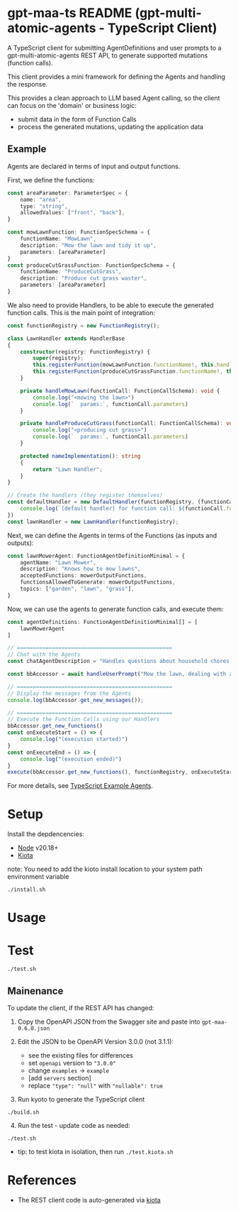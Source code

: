 # gpt-maa-ts README (gpt-multi-atomic-agents - TypeScript Client)

A TypeScript client for submitting AgentDefinitions and user prompts to a gpt-multi-atomic-agents REST API, to generate supported mutations (function calls).

This client provides a mini framework for defining the Agents and handling the response.

This provides a clean approach to LLM based Agent calling, so the client can focus on the 'domain' or business logic:

- submit data in the form of Function Calls
- process the generated mutations, updating the application data

## Example

Agents are declared in terms of input and output functions.

First, we define the functions:

```TypeScript
const areaParameter: ParameterSpec = {
    name: "area",
    type: "string",
    allowedValues: ["front", "back"],
}

const mowLawnFunction: FunctionSpecSchema = {
    functionName: "MowLawn",
    description: "Mow the lawn and tidy it up",
    parameters: [areaParameter]
}
const produceCutGrassFunction: FunctionSpecSchema = {
    functionName: "ProduceCutGrass",
    description: "Produce cut grass waster",
    parameters: [areaParameter]
}
```

We also need to provide Handlers, to be able to execute the generated function calls. This is the main point of integration:

```TypeScript
const functionRegistry = new FunctionRegistry();

class LawnHandler extends HandlerBase
{
    constructor(registry: FunctionRegistry) {
        super(registry);
        this.registerFunction(mowLawnFunction.functionName!, this.handleMowLawn)
        this.registerFunction(produceCutGrassFunction.functionName!, this.handleProduceCutGrass)
    }

    private handleMowLawn(functionCall: FunctionCallSchema): void {
        console.log("<mowing the lawn>")
        console.log(`  params:`, functionCall.parameters)
    }

    private handleProduceCutGrass(functionCall: FunctionCallSchema): void {
        console.log("<producing cut grass>")
        console.log(`  params:`, functionCall.parameters)
    }

    protected nameImplementation(): string
    {
        return "Lawn Handler";
    }
}

// Create the handlers (they register themselves)
const defaultHandler = new DefaultHandler(functionRegistry, (functionCall: FunctionCallSchema) => {
    console.log(`[default handler] for function call: ${functionCall.functionName}(${functionCall.parameters!.additionalData})`)
})
const lawnHandler = new LawnHandler(functionRegistry);
```

Next, we can define the Agents in terms of the Functions (as inputs and outputs):

```TypeScript
const lawnMowerAgent: FunctionAgentDefinitionMinimal = {
    agentName: "Lawn Mower",
    description: "Knows how to mow lawns",
    acceptedFunctions: mowerOutputFunctions,
    functionsAllowedToGenerate: mowerOutputFunctions,
    topics: ["garden", "lawn", "grass"],
}
```

Now, we can use the agents to generate function calls, and execute them:

```TypeScript
const agentDefinitions: FunctionAgentDefinitionMinimal[] = [
    lawnMowerAgent
]

// =================================================
// Chat with the Agents
const chatAgentDescription = "Handles questions about household chores such as garden, garden furniture and waste maintenance.";

const bbAccessor = await handleUserPrompt("Mow the lawn, dealing with any lawn furniture and waste. After mowing make sure waste is disposed of.", agentDefinitions, chatAgentDescription)

// =================================================
// Display the messages from the Agents
console.log(bbAccessor.get_new_messages());

// =================================================
// Execute the Function Calls using our Handlers
bbAccessor.get_new_functions()
const onExecuteStart = () => {
    console.log("(execution started)")
}
const onExecuteEnd = () => {
    console.log("(execution ended)")
}
execute(bbAccessor.get_new_functions(), functionRegistry, onExecuteStart, onExecuteEnd);
```

For more details, see [TypeScript Example Agents](https://github.com/mrseanryan/gpt-multi-atomic-agents/tree/master/clients/gpt-maa-ts/src/test_gpt_maa_client.ts).

# Setup

Install the depdencencies:

- [Node](https://nodejs.org/en/download/package-manager) v20.18+
- [Kiota](https://learn.microsoft.com/en-us/openapi/kiota/install?tabs=bash)

note: You need to add the kioto install location to your system path environment variable

```
./install.sh
```

# Usage

# Test

```
./test.sh
```

## Mainenance

To update the client, if the REST API has changed:

1. Copy the OpenAPI JSON from the Swagger site and paste into `gpt-maa-0.6.0.json`
2. Edit the JSON to be OpenAPI Version 3.0.0 (not 3.1.1):
    - see the existing files for differences
    - set `openapi` version to `"3.0.0"`
    - change `examples` -> `example`
    - [add `servers` section]
    - replace `"type": "null"` with `"nullable": true`

3. Run kyoto to generate the TypeScript client
```
./build.sh
```
4. Run the test - update code as needed:

```
./test.sh
```

- tip: to test kiota in isolation, then run `./test.kiota.sh`

# References

- The REST client code is auto-generated via [kiota](https://learn.microsoft.com/en-us/openapi/kiota/quickstarts/typescript)
